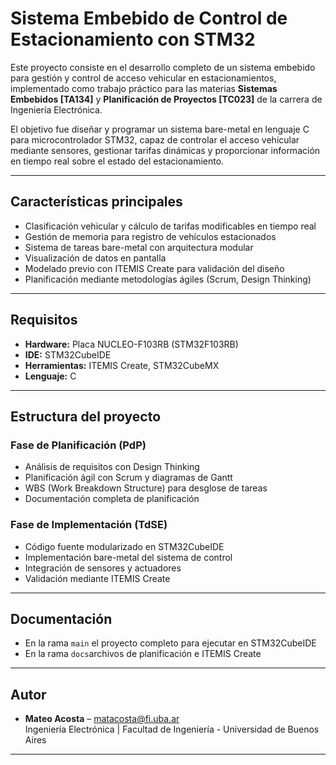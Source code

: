 # Sistema Embebido de Control de Estacionamiento con STM32

Este proyecto consiste en el desarrollo completo de un sistema embebido para gestión y control de acceso vehicular en estacionamientos, implementado como trabajo práctico para las materias **Sistemas Embebidos [TA134]** y **Planificación de Proyectos [TC023]** de la carrera de Ingeniería Electrónica.

El objetivo fue diseñar y programar un sistema bare-metal en lenguaje C para microcontrolador STM32, capaz de controlar el acceso vehicular mediante sensores, gestionar tarifas dinámicas y proporcionar información en tiempo real sobre el estado del estacionamiento.

---

## Características principales

- Clasificación vehicular y cálculo de tarifas modificables en tiempo real
- Gestión de memoria para registro de vehículos estacionados
- Sistema de tareas bare-metal con arquitectura modular
- Visualización de datos en pantalla
- Modelado previo con ITEMIS Create para validación del diseño
- Planificación mediante metodologías ágiles (Scrum, Design Thinking)

---

## Requisitos

- **Hardware:** Placa NUCLEO-F103RB (STM32F103RB)
- **IDE:** STM32CubeIDE
- **Herramientas:** ITEMIS Create, STM32CubeMX
- **Lenguaje:** C

---

## Estructura del proyecto

### Fase de Planificación (PdP)
- Análisis de requisitos con Design Thinking
- Planificación ágil con Scrum y diagramas de Gantt
- WBS (Work Breakdown Structure) para desglose de tareas
- Documentación completa de planificación

### Fase de Implementación (TdSE)
- Código fuente modularizado en STM32CubeIDE
- Implementación bare-metal del sistema de control
- Integración de sensores y actuadores
- Validación mediante ITEMIS Create

---

## Documentación

- En la rama `main` el proyecto completo para ejecutar en STM32CubeIDE
- En la rama `docs`archivos de planificación e ITEMIS Create


---

## Autor

- **Mateo Acosta** – [matacosta@fi.uba.ar](mailto:matacosta@fi.uba.ar)  
  Ingeniería Electrónica | Facultad de Ingeniería - Universidad de Buenos Aires  

---
